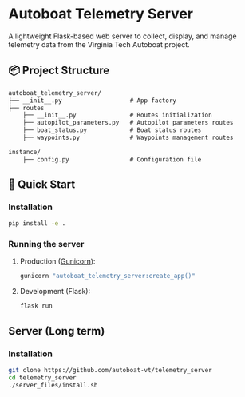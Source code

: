 # Autoboat Telemetry Server

A lightweight Flask-based web server to collect, display, and manage telemetry data from the Virginia Tech Autoboat project.

## 📦 Project Structure

```txt
autoboat_telemetry_server/
├── __init__.py                   # App factory
├── routes
    ├── __init__.py               # Routes initialization
    ├── autopilot_parameters.py   # Autopilot parameters routes
    ├── boat_status.py            # Boat status routes
    ├── waypoints.py              # Waypoints management routes

instance/
    ├── config.py                 # Configuration file
```

## 🚀 Quick Start

### Installation

```bash
pip install -e .
```

### Running the server

1. Production ([Gunicorn](https://gunicorn.org/)):

    ```bash
    gunicorn "autoboat_telemetry_server:create_app()"
    ```

2. Development (Flask):

    ```bash
    flask run
    ```

## Server (Long term)

### Installation

```bash
git clone https://github.com/autoboat-vt/telemetry_server
cd telemetry_server
./server_files/install.sh
```
